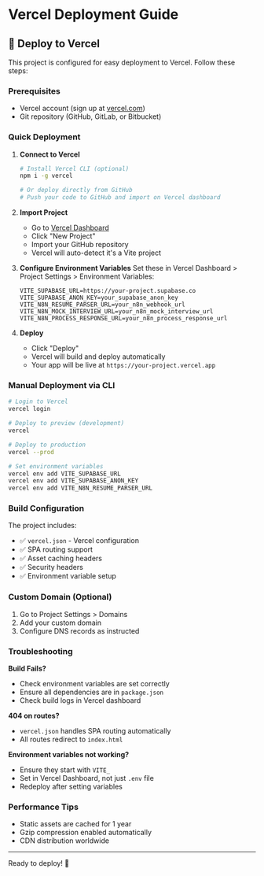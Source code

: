 # Vercel Deployment Guide

## 🚀 Deploy to Vercel

This project is configured for easy deployment to Vercel. Follow these steps:

### Prerequisites
- Vercel account (sign up at [vercel.com](https://vercel.com))
- Git repository (GitHub, GitLab, or Bitbucket)

### Quick Deployment

1. **Connect to Vercel**
   ```bash
   # Install Vercel CLI (optional)
   npm i -g vercel
   
   # Or deploy directly from GitHub
   # Push your code to GitHub and import on Vercel dashboard
   ```

2. **Import Project**
   - Go to [Vercel Dashboard](https://vercel.com/dashboard)
   - Click "New Project"
   - Import your GitHub repository
   - Vercel will auto-detect it's a Vite project

3. **Configure Environment Variables**
   Set these in Vercel Dashboard > Project Settings > Environment Variables:
   
   ```
   VITE_SUPABASE_URL=https://your-project.supabase.co
   VITE_SUPABASE_ANON_KEY=your_supabase_anon_key
   VITE_N8N_RESUME_PARSER_URL=your_n8n_webhook_url
   VITE_N8N_MOCK_INTERVIEW_URL=your_n8n_mock_interview_url
   VITE_N8N_PROCESS_RESPONSE_URL=your_n8n_process_response_url
   ```

4. **Deploy**
   - Click "Deploy"
   - Vercel will build and deploy automatically
   - Your app will be live at `https://your-project.vercel.app`

### Manual Deployment via CLI

```bash
# Login to Vercel
vercel login

# Deploy to preview (development)
vercel

# Deploy to production
vercel --prod

# Set environment variables
vercel env add VITE_SUPABASE_URL
vercel env add VITE_SUPABASE_ANON_KEY
vercel env add VITE_N8N_RESUME_PARSER_URL
```

### Build Configuration

The project includes:
- ✅ `vercel.json` - Vercel configuration
- ✅ SPA routing support 
- ✅ Asset caching headers
- ✅ Security headers
- ✅ Environment variable setup

### Custom Domain (Optional)

1. Go to Project Settings > Domains
2. Add your custom domain
3. Configure DNS records as instructed

### Troubleshooting

**Build Fails?**
- Check environment variables are set correctly
- Ensure all dependencies are in `package.json`
- Check build logs in Vercel dashboard

**404 on routes?**
- `vercel.json` handles SPA routing automatically
- All routes redirect to `index.html`

**Environment variables not working?**
- Ensure they start with `VITE_`
- Set in Vercel Dashboard, not just `.env` file
- Redeploy after setting variables

### Performance Tips

- Static assets are cached for 1 year
- Gzip compression enabled automatically
- CDN distribution worldwide

---

Ready to deploy! 🎉